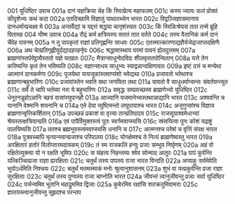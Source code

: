 001	युधिष्ठिर उवाच
001a	दानं यज्ञक्रिया चेह किं स्वित्प्रेत्य महाफलम्
001c	कस्य ज्यायः फलं प्रोक्तं कीदृशेभ्यः कथं कदा
002a	एतदिच्छामि विज्ञातुं याथातथ्येन भारत
002c	विद्वञ्जिज्ञासमानाय दानधर्मान्प्रचक्ष्व मे
003a	अन्तर्वेद्यां च यद्दत्तं श्रद्धया चानृशंस्यतः
003c	किं स्विन्निःश्रेयसं तात तन्मे ब्रूहि पितामह
004	भीष्म उवाच
004a	रौद्रं कर्म क्षत्रियस्य सततं तात वर्तते
004c	तस्य वैतानिकं कर्म दानं चैवेह पावनम्
005a	न तु पापकृतां राज्ञां प्रतिगृह्णन्ति साधवः
005c	एतस्मात्कारणाद्यज्ञैर्यजेद्राजाप्तदक्षिणैः
006a	अथ चेत्प्रतिगृह्णीयुर्दद्यादहरहर्नृपः
006c	श्रद्धामास्थाय परमां पावनं ह्येतदुत्तमम्
007a	ब्राह्मणांस्तर्पयेद्द्रव्यैस्ततो यज्ञे यतव्रतः
007c	मैत्रान्साधून्वेदविदः शीलवृत्ततपोन्वितान्
008a	यत्ते तेन करिष्यन्ति कृतं तेन भविष्यति
008c	यज्ञान्साधय साधुभ्यः स्वाद्वन्नान्दक्षिणावतः
009a	इष्टं दत्तं च मन्येथा आत्मानं दानकर्मणा
009c	पूजयेथा यायजूकांस्तवाप्यंशो भवेद्यथा
010a	प्रजावतो भरेथाश्च ब्राह्मणान्बहुभारिणः
010c	प्रजावांस्तेन भवति यथा जनयिता तथा
011a	यावतो वै साधुधर्मान्सन्तः संवर्तयन्त्युत
011c	सर्वे ते चापि भर्तव्या नरा ये बहुभारिणः
012a	समृद्धः सम्प्रयच्छस्व ब्राह्मणेभ्यो युधिष्ठिर
012c	धेनूरनडुहोऽन्नानि च्छत्रं वासांस्युपानहौ
013a	आज्यानि यजमानेभ्यस्तथान्नाद्यानि भारत
013c	अश्ववन्ति च यानानि वेश्मानि शयनानि च
014a	एते देया व्युष्टिमन्तो लघूपायाश्च भारत
014c	अजुगुप्सांश्च विज्ञाय ब्राह्मणान्वृत्तिकर्शितान्
015a	उपच्छन्नं प्रकाशं वा वृत्त्या तान्प्रतिपादय
015c	राजसूयाश्वमेधाभ्यां श्रेयस्तत्क्षत्रियान्प्रति
016a	एवं पापैर्विमुक्तस्त्वं पूतः स्वर्गमवाप्स्यसि
016c	स्रंसयित्वा पुनः कोशं यद्राष्ट्रं पालयिष्यसि
017a	ततश्च ब्रह्मभूयस्त्वमवाप्स्यसि धनानि च
017c	आत्मनश्च परेषां च वृत्तिं संरक्ष भारत
018a	पुत्रवच्चापि भृत्यान्स्वान्प्रजाश्च परिपालय
018c	योगक्षेमश्च ते नित्यं ब्राह्मणेष्वस्तु भारत
019a	अरक्षितारं हर्तारं विलोप्तारमदायकम्
019c	तं स्म राजकलिं हन्युः प्रजाः सम्भूय निर्घृणम्
020a	अहं वो रक्षितेत्युक्त्वा यो न रक्षति भूमिपः
020c	स संहत्य निहन्तव्यः श्वेव सोन्माद आतुरः
021a	पापं कुर्वन्ति यत्किञ्चित्प्रजा राज्ञा ह्यरक्षिताः
021c	चतुर्थं तस्य पापस्य राजा भारत विन्दति
022a	अप्याहुः सर्वमेवेति भूयोऽर्धमिति निश्चयः
022c	चतुर्थं मतमस्माकं मनोः श्रुत्वानुशासनम्
023a	शुभं वा यत्प्रकुर्वन्ति प्रजा राज्ञा सुरक्षिताः
023c	चतुर्थं तस्य पुण्यस्य राजा चाप्नोति भारत
024a	जीवन्तं त्वानुजीवन्तु प्रजाः सर्वा युधिष्ठिर
024c	पर्जन्यमिव भूतानि महाद्रुममिव द्विजाः
025a	कुबेरमिव रक्षांसि शतक्रतुमिवामराः
025c	ज्ञातयस्त्वानुजीवन्तु सुहृदश्च परन्तप
